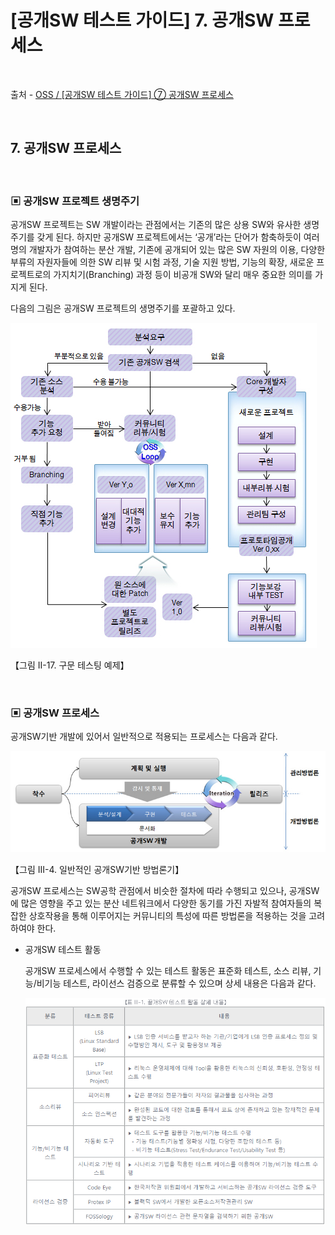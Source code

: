 # [공개SW 테스트 가이드] 7. 공개SW 프로세스

<br/>

출처 - [OSS / [공개SW 테스트 가이드] ⑦ 공개SW 프로세스](https://www.oss.kr/info_test/show/30bdb623-8762-4a78-95f8-879f74504898?search_keyword=sw+%ED%85%8C%EC%8A%A4%ED%8A%B8&page=4)

<br/>

## 7. 공개SW 프로세스

<br/>

### ▣ 공개SW 프로젝트 생명주기

공개SW 프로젝트는 SW 개발이라는 관점에서는 기존의 많은 상용 SW와 유사한 생명주기를 갖게 된다. 하지만 공개SW 프로젝트에서는 ‘공개’라는 단어가 함축하듯이 여러 명의 개발자가 참여하는 분산 개발, 기존에 공개되어 있는 많은 SW 자원의 이용, 다양한 부류의 자원자들에 의한 SW 리뷰 및 시험 과정, 기술 지원 방법, 기능의 확장, 새로운 프로젝트로의 가지치기(Branching) 과정 등이 비공개 SW와 달리 매우 중요한 의미를 가지게 된다.

다음의 그림은 공개SW 프로젝트의 생명주기를 포괄하고 있다.

![images](/Images/2019/11/20191127-1426-01.png)

【그림 II-17. 구문 테스팅 예제】

<br/>

### ▣ 공개SW 프로세스

공개SW기반 개발에 있어서 일반적으로 적용되는 프로세스는 다음과 같다.

![images](/Images/2019/11/20191127-1426-02.png)

【그림 III-4. 일반적인 공개SW기반 방법론기】

공개SW 프로세스는 SW공학 관점에서 비슷한 절차에 따라 수행되고 있으나, 공개SW에 많은 영향을 주고 있는 분산 네트워크에서 다양한 동기를 가진 자발적 참여자들의 복잡한 상호작용을 통해 이루어지는 커뮤니티의 특성에 따른 방법론을 적용하는 것을 고려하여야 한다.

- 공개SW 테스트 활동

  공개SW 프로세스에서 수행할 수 있는 테스트 활동은 표준화 테스트, 소스 리뷰, 기능/비기능 테스트, 라이선스 검증으로 분류할 수 있으며 상세 내용은 다음과 같다.

  ![images](/Images/2019/11/20191127-1426-03.png)
